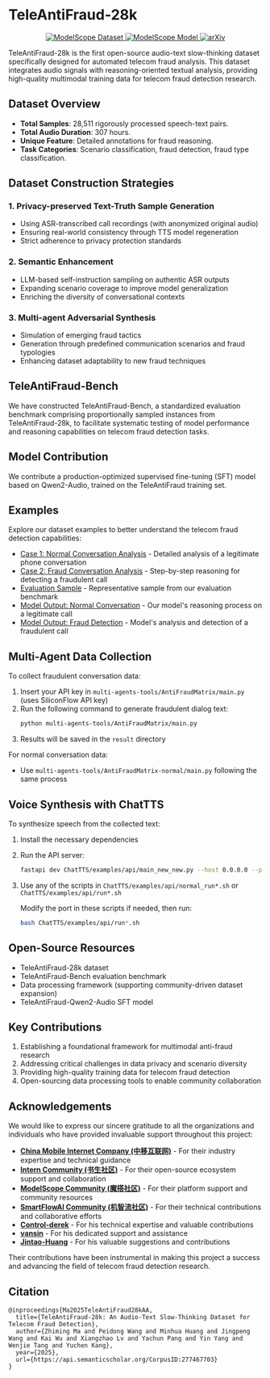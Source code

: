 # TeleAntiFraud-28k

<p align="center">
  <a href="https://modelscope.cn/datasets/YourOrg/TeleAntiFraud-28k">
    <img alt="ModelScope Dataset" src="https://img.shields.io/badge/ModelScope-Dataset-orange.svg"/>
  </a>
  <a href="https://modelscope.cn/models/YourOrg/TeleAntiFraud-28k">
    <img alt="ModelScope Model" src="https://img.shields.io/badge/ModelScope-Models-green.svg"/>
  </a>
  <a href="https://arxiv.org/abs/2503.24115">
    <img alt="arXiv" src="https://img.shields.io/badge/arXiv-2503.24115-b31b1b.svg"/>
  </a>
</p>

TeleAntiFraud-28k is the first open-source audio-text slow-thinking dataset specifically designed for automated telecom fraud analysis. This dataset integrates audio signals with reasoning-oriented textual analysis, providing high-quality multimodal training data for telecom fraud detection research.

## Dataset Overview

- **Total Samples**: 28,511 rigorously processed speech-text pairs.
- **Total Audio Duration**: 307 hours.
- **Unique Feature**: Detailed annotations for fraud reasoning.
- **Task Categories**: Scenario classification, fraud detection, fraud type classification.

## Dataset Construction Strategies

### 1. Privacy-preserved Text-Truth Sample Generation
- Using ASR-transcribed call recordings (with anonymized original audio)
- Ensuring real-world consistency through TTS model regeneration
- Strict adherence to privacy protection standards

### 2. Semantic Enhancement
- LLM-based self-instruction sampling on authentic ASR outputs
- Expanding scenario coverage to improve model generalization
- Enriching the diversity of conversational contexts

### 3. Multi-agent Adversarial Synthesis
- Simulation of emerging fraud tactics
- Generation through predefined communication scenarios and fraud typologies
- Enhancing dataset adaptability to new fraud techniques

## TeleAntiFraud-Bench

We have constructed TeleAntiFraud-Bench, a standardized evaluation benchmark comprising proportionally sampled instances from TeleAntiFraud-28k, to facilitate systematic testing of model performance and reasoning capabilities on telecom fraud detection tasks.

## Model Contribution

We contribute a production-optimized supervised fine-tuning (SFT) model based on Qwen2-Audio, trained on the TeleAntiFraud training set.

## Examples

Explore our dataset examples to better understand the telecom fraud detection capabilities:

- [Case 1: Normal Conversation Analysis](example/case1think.html) - Detailed analysis of a legitimate phone conversation
- [Case 2: Fraud Conversation Analysis](example/case2think.html) - Step-by-step reasoning for detecting a fraudulent call
- [Evaluation Sample](example/eval_sample.html) - Representative sample from our evaluation benchmark
- [Model Output: Normal Conversation](example/result1think.html) - Our model's reasoning process on a legitimate call
- [Model Output: Fraud Detection](example/result2think.html) - Model's analysis and detection of a fraudulent call

## Multi-Agent Data Collection

To collect fraudulent conversation data:
1. Insert your API key in `multi-agents-tools/AntiFraudMatrix/main.py` (uses SiliconFlow API key)
2. Run the following command to generate fraudulent dialog text:
   ```bash
   python multi-agents-tools/AntiFraudMatrix/main.py
   ```
3. Results will be saved in the `result` directory

For normal conversation data:
- Use `multi-agents-tools/AntiFraudMatrix-normal/main.py` following the same process

## Voice Synthesis with ChatTTS

To synthesize speech from the collected text:
1. Install the necessary dependencies
2. Run the API server:
   ```bash
   fastapi dev ChatTTS/examples/api/main_new_new.py --host 0.0.0.0 --port 8006
   ```
3. Use any of the scripts in `ChatTTS/examples/api/normal_run*.sh` or `ChatTTS/examples/api/run*.sh`

   Modify the port in these scripts if needed, then run:
   ```bash
   bash ChatTTS/examples/api/run*.sh
   ```

## Open-Source Resources

- TeleAntiFraud-28k dataset
- TeleAntiFraud-Bench evaluation benchmark
- Data processing framework (supporting community-driven dataset expansion)
- TeleAntiFraud-Qwen2-Audio SFT model

## Key Contributions

1. Establishing a foundational framework for multimodal anti-fraud research
2. Addressing critical challenges in data privacy and scenario diversity
3. Providing high-quality training data for telecom fraud detection
4. Open-sourcing data processing tools to enable community collaboration

## Acknowledgements

We would like to express our sincere gratitude to all the organizations and individuals who have provided invaluable support throughout this project:

- [**China Mobile Internet Company (中移互联网)**](https://cmic.chinamobile.com/pages/pcIndex) - For their industry expertise and technical guidance
- [**Intern Community (书生社区)**](https://github.com/InternLM) - For their open-source ecosystem support and collaboration
- [**ModelScope Community (魔搭社区)**](https://github.com/modelscope) - For their platform support and community resources
- [**SmartFlowAI Community (机智流社区)**](https://github.com/SmartFlowAI) - For their technical contributions and collaborative efforts
- [**Control-derek**](https://github.com/Control-derek) - For his technical expertise and valuable contributions
- [**vansin**](https://github.com/vansin) - For his dedicated support and assistance
- [**Jintao-Huang**](https://github.com/Jintao-Huang) - For his valuable suggestions and contributions

Their contributions have been instrumental in making this project a success and advancing the field of telecom fraud detection research.

## Citation

```
@inproceedings{Ma2025TeleAntiFraud28kAA,
  title={TeleAntiFraud-28k: An Audio-Text Slow-Thinking Dataset for Telecom Fraud Detection},
  author={Zhiming Ma and Peidong Wang and Minhua Huang and Jingpeng Wang and Kai Wu and Xiangzhao Lv and Yachun Pang and Yin Yang and Wenjie Tang and Yuchen Kang},
  year={2025},
  url={https://api.semanticscholar.org/CorpusID:277467703}
}
```
